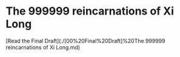 # The 999999 reincarnations of Xi Long

[Read the Final Draft](./[00%20Final%20Draft]%20The 999999 reincarnations of Xi Long.md)
